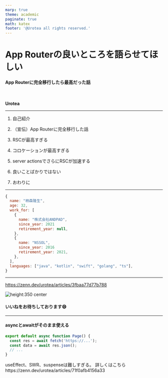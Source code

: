 ```yaml
---
marp: true
theme: academic
paginate: true
math: katex
footer: '@Urotea all rights reserved.'
---
```


<style>
@import url('https://fonts.googleapis.com/css2?family=Noto+Sans+JP:wght@100..900&display=swap');
section {
  font-family: "Noto Sans JP", sans-serif;
  font-optical-sizing: auto;
  font-weight: <weight>;
  font-style: normal;
}
</style>

<!-- _class: lead -->

# App Routerの良いところを語らせてほしい

#### App Routerに完全移行したら最高だった話

<br>

**Urotea**

---

<!-- _header: 目次 -->

1. 自己紹介

1. （宣伝）App Routerに完全移行した話
1. RSCが最高すぎる
1. コロケーションが最高すぎる
1. server actionsでさらにRSCが加速する
1. 良いことばかりではない
1. おわりに

---

<!-- _header: 自己紹介 -->

```js
{
  name: "柿森隆生",
  age: 32,
  work_for: [
    {
      name: "株式会社ANDPAD",
      since_year: 2021
      retirement_year: null,
    },
    {
      name: "NSSOL",
      since_year: 2016
      retirement_year: 2021,
    },
  ],
  languages: ["java", "kotlin", "swift", "golang", "ts"],
}
```

---

<!-- _header: （宣伝）App Routerに完全移行した話 -->

https://zenn.dev/urotea/articles/3fbaa77d77b788

![height:350 center](https://res.cloudinary.com/zenn/image/upload/s--N74gF2lq--/c_fit%2Cg_north_west%2Cl_text:notosansjp-medium.otf_55:1%25E5%25B9%25B4%25E3%2581%258B%25E3%2581%2591%25E3%2581%25A6Next.js%25E3%2581%25AEapp%2520router%25E3%2581%25B8%25E5%25AE%258C%25E5%2585%25A8%25E7%25A7%25BB%25E8%25A1%258C%25E3%2581%2597%25E3%2581%259F%25E8%25A9%25B1%2Cw_1010%2Cx_90%2Cy_100/g_south_west%2Cl_text:notosansjp-medium.otf_37:urotea%2Cx_203%2Cy_121/g_south_west%2Ch_90%2Cl_fetch:aHR0cHM6Ly96ZW5uLWRldi5naXRodWIuaW8vZGVmYXVsdC1hdmF0YXJzL2RhcmsvdS5wbmc=%2Cr_max%2Cw_90%2Cx_87%2Cy_95/v1627283836/default/og-base-w1200-v2.png)

#### いいねをお待ちしております:smile:

---

<!-- _header: RSCが最高すぎる -->

#### asyncとawaitがそのまま使える

```ts
export default async function Page() {
  const res = await fetch('https://...');
  const data = await res.json();
  // ...
}
```

useEffect、SWR、suspenseは難しすぎる。
詳しくはこちらhttps://zenn.dev/urotea/articles/71f0afb4156a33
